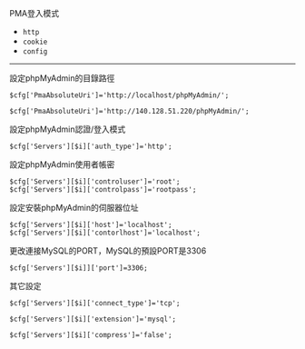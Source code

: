 PMA登入模式
- `http`
- `cookie`
- `config`

---

設定phpMyAdmin的目錄路徑
```
$cfg['PmaAbsoluteUri']='http://localhost/phpMyAdmin/';

$cfg['PmaAbsoluteUri']='http://140.128.51.220/phpMyAdmin/';
```

設定phpMyAdmin認證/登入模式
```
$cfg['Servers'][$i]['auth_type']='http';
```

設定phpMyAdmin使用者帳密
```
$cfg['Servers'][$i]['controluser']='root';
$cfg['Servers'][$i]['controlpass']='rootpass';
```

設定安裝phpMyAdmin的伺服器位址
```
$cfg['Servers'][$i]['host']='localhost';
$cfg['Servers'][$i]['contorlhost']='localhost';
```

更改連接MySQL的PORT，MySQL的預設PORT是3306
```
$cfg['Servers'][$i]]['port']=3306;
```

其它設定
```
$cfg['Servers'][$i]['connect_type']='tcp';

$cfg['Servers'][$i]['extension']='mysql';

$cfg['Servers'][$i]['compress']='false';
```